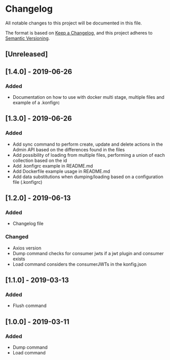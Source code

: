 # Changelog
All notable changes to this project will be documented in this file.

The format is based on [Keep a Changelog](https://keepachangelog.com/en/1.0.0/),
and this project adheres to [Semantic Versioning](https://semver.org/spec/v2.0.0.html).

## [Unreleased]

## [1.4.0] - 2019-06-26
### Added
- Documentation on how to use with docker multi stage, multiple files and example of a .konfigrc

## [1.3.0] - 2019-06-26
### Added
- Add sync command to perform create, update and delete actions in the Admin API based on the differences found in the files
- Add possibility of loading from multiple files, performing a union of each collection based on the id
- Add .konfigrc example in README.md
- Add Dockerfile example usage in README.md
- Add data substitutions when dumping/loading based on a configuration file (.konfigrc)

## [1.2.0] - 2019-06-13
### Added
- Changelog file

### Changed
- Axios version
- Dump command checks for consumer jwts if a jwt plugin and consumer exists
- Load command considers the consumerJWTs in the konfig.json

## [1.1.0] - 2019-03-13
### Added
- Flush command

## [1.0.0] - 2019-03-11
### Added
- Dump command
- Load command
